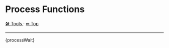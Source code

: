 # Process Functions

<!-- TEMPLATE toolHeader 2 -->
[🛠️ Tools ](./index.md) &middot; [⬅ Top ](../index.md)
<hr />


{processWait}
